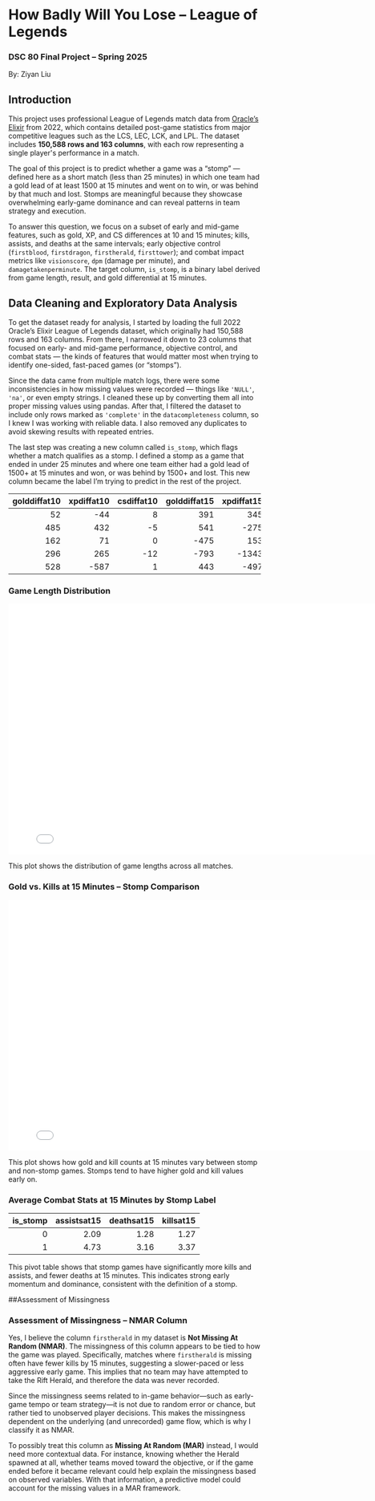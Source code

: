# How Badly Will You Lose – League of Legends  
### DSC 80 Final Project – Spring 2025  
By: Ziyan Liu

## Introduction

This project uses professional League of Legends match data from [Oracle’s Elixir](https://oracleselixir.com/match-data/) from 2022, which contains detailed post-game statistics from major competitive leagues such as the LCS, LEC, LCK, and LPL. The dataset includes **150,588 rows and 163 columns**, with each row representing a single player's performance in a match.

The goal of this project is to predict whether a game was a “stomp” — defined here as a short match (less than 25 minutes) in which one team had a gold lead of at least 1500 at 15 minutes and went on to win, or was behind by that much and lost. Stomps are meaningful because they showcase overwhelming early-game dominance and can reveal patterns in team strategy and execution.

To answer this question, we focus on a subset of early and mid-game features, such as gold, XP, and CS differences at 10 and 15 minutes; kills, assists, and deaths at the same intervals; early objective control (`firstblood`, `firstdragon`, `firstherald`, `firsttower`); and combat impact metrics like `visionscore`, `dpm` (damage per minute), and `damagetakenperminute`. The target column, `is_stomp`, is a binary label derived from game length, result, and gold differential at 15 minutes.

## Data Cleaning and Exploratory Data Analysis

To get the dataset ready for analysis, I started by loading the full 2022 Oracle’s Elixir League of Legends dataset, which originally had 150,588 rows and 163 columns. From there, I narrowed it down to 23 columns that focused on early- and mid-game performance, objective control, and combat stats — the kinds of features that would matter most when trying to identify one-sided, fast-paced games (or “stomps”).

Since the data came from multiple match logs, there were some inconsistencies in how missing values were recorded — things like `'NULL'`, `'na'`, or even empty strings. I cleaned these up by converting them all into proper missing values using pandas. After that, I filtered the dataset to include only rows marked as `'complete'` in the `datacompleteness` column, so I knew I was working with reliable data. I also removed any duplicates to avoid skewing results with repeated entries.

The last step was creating a new column called `is_stomp`, which flags whether a match qualifies as a stomp. I defined a stomp as a game that ended in under 25 minutes and where one team either had a gold lead of 1500+ at 15 minutes and won, or was behind by 1500+ and lost. This new column became the label I’m trying to predict in the rest of the project.

|   golddiffat10 |   xpdiffat10 |   csdiffat10 |   golddiffat15 |   xpdiffat15 |   csdiffat15 |   killsat10 |   assistsat10 |   deathsat10 |   killsat15 |   assistsat15 |   deathsat15 |   firstblood |   firstdragon |   firstherald |   firsttower |   visionscore |   damagetakenperminute | datacompleteness   |   gamelength |   result |   is_stomp |
|---------------:|-------------:|-------------:|---------------:|-------------:|-------------:|------------:|--------------:|-------------:|------------:|--------------:|-------------:|-------------:|--------------:|--------------:|-------------:|--------------:|-----------------------:|:-------------------|-------------:|---------:|-----------:|
|             52 |          -44 |            8 |            391 |          345 |           14 |           0 |             0 |            0 |           0 |             1 |            0 |            0 |           nan |           nan |          nan |            26 |               1072.4   | complete           |         1713 |        0 |          0 |
|            485 |          432 |           -5 |            541 |         -275 |          -11 |           1 |             2 |            0 |           2 |             3 |            2 |            1 |           nan |           nan |          nan |            48 |                944.273 | complete           |         1713 |        0 |          0 |
|            162 |           71 |            0 |           -475 |          153 |            1 |           0 |             1 |            0 |           0 |             3 |            0 |            0 |           nan |           nan |          nan |            29 |                581.646 | complete           |         1713 |        0 |          0 |
|            296 |          265 |          -12 |           -793 |        -1343 |          -34 |           1 |             1 |            0 |           2 |             1 |            2 |            1 |           nan |           nan |          nan |            25 |                463.853 | complete           |         1713 |        0 |          0 |
|            528 |         -587 |            1 |            443 |         -497 |            7 |           1 |             1 |            0 |           1 |             2 |            2 |            1 |           nan |           nan |          nan |            69 |                475.026 | complete           |         1713 |        0 |          0 |


### Game Length Distribution

<iframe
  src="assets/game_length.html"
  width="800"
  height="500"
  frameborder="0">
</iframe>

This plot shows the distribution of game lengths across all matches.

### Gold vs. Kills at 15 Minutes – Stomp Comparison

<iframe
  src="assets/gold_kills_by_stomps.html"
  width="800"
  height="500"
  frameborder="0">
</iframe>

This plot shows how gold and kill counts at 15 minutes vary between stomp and non-stomp games. Stomps tend to have higher gold and kill values early on.
### Average Combat Stats at 15 Minutes by Stomp Label

|   is_stomp |   assistsat15 |   deathsat15 |   killsat15 |
|-----------:|--------------:|-------------:|------------:|
|          0 |          2.09 |         1.28 |        1.27 |
|          1 |          4.73 |         3.16 |        3.37 |

This pivot table shows that stomp games have significantly more kills and assists, and fewer deaths at 15 minutes. This indicates strong early momentum and dominance, consistent with the definition of a stomp.

##Assessment of Missingness

### Assessment of Missingness – NMAR Column

Yes, I believe the column `firstherald` in my dataset is **Not Missing At Random (NMAR)**. The missingness of this column appears to be tied to how the game was played. Specifically, matches where `firstherald` is missing often have fewer kills by 15 minutes, suggesting a slower-paced or less aggressive early game. This implies that no team may have attempted to take the Rift Herald, and therefore the data was never recorded.

Since the missingness seems related to in-game behavior—such as early-game tempo or team strategy—it is not due to random error or chance, but rather tied to unobserved player decisions. This makes the missingness dependent on the underlying (and unrecorded) game flow, which is why I classify it as NMAR.

To possibly treat this column as **Missing At Random (MAR)** instead, I would need more contextual data. For instance, knowing whether the Herald spawned at all, whether teams moved toward the objective, or if the game ended before it became relevant could help explain the missingness based on observed variables. With that information, a predictive model could account for the missing values in a MAR framework.

